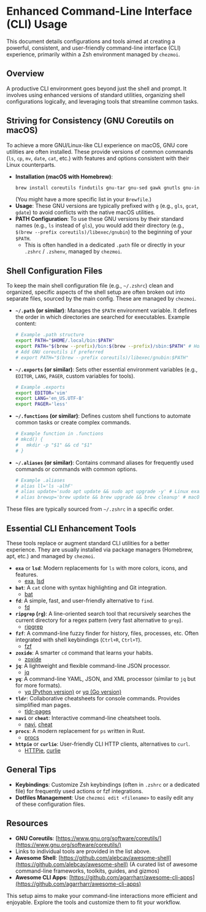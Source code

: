 # Enhanced Command-Line Interface (CLI) Usage

This document details configurations and tools aimed at creating a powerful, consistent, and user-friendly command-line interface (CLI) experience, primarily within a Zsh environment managed by `chezmoi`.

## Overview

A productive CLI environment goes beyond just the shell and prompt. It involves using enhanced versions of standard utilities, organizing shell configurations logically, and leveraging tools that streamline common tasks.

## Striving for Consistency (GNU Coreutils on macOS)

To achieve a more GNU/Linux-like CLI experience on macOS, GNU core utilities are often installed. These provide versions of common commands (`ls`, `cp`, `mv`, `date`, `cat`, etc.) with features and options consistent with their Linux counterparts.

*   **Installation (macOS with Homebrew)**:
    ```sh
    brew install coreutils findutils gnu-tar gnu-sed gawk gnutls gnu-indent gnu-getopt grep
    ```
    (You might have a more specific list in your `Brewfile`.)
*   **Usage**: These GNU versions are typically prefixed with `g` (e.g., `gls`, `gcat`, `gdate`) to avoid conflicts with the native macOS utilities.
*   **PATH Configuration**: To use these GNU versions by their standard names (e.g., `ls` instead of `gls`), you would add their directory (e.g., `$(brew --prefix coreutils)/libexec/gnubin`) to the beginning of your `$PATH`.
    *   This is often handled in a dedicated `.path` file or directly in your `.zshrc` / `.zshenv`, managed by `chezmoi`.

## Shell Configuration Files

To keep the main shell configuration file (e.g., `~/.zshrc`) clean and organized, specific aspects of the shell setup are often broken out into separate files, sourced by the main config. These are managed by `chezmoi`.

*   **`~/.path` (or similar)**: Manages the `$PATH` environment variable. It defines the order in which directories are searched for executables. Example content:
    ```sh
    # Example .path structure
    export PATH="$HOME/.local/bin:$PATH"
    export PATH="$(brew --prefix)/bin:$(brew --prefix)/sbin:$PATH" # Homebrew
    # Add GNU coreutils if preferred
    # export PATH="$(brew --prefix coreutils)/libexec/gnubin:$PATH"
    ```

*   **`~/.exports` (or similar)**: Sets other essential environment variables (e.g., `EDITOR`, `LANG`, `PAGER`, custom variables for tools).
    ```sh
    # Example .exports
    export EDITOR='vim'
    export LANG='en_US.UTF-8'
    export PAGER='less'
    ```

*   **`~/.functions` (or similar)**: Defines custom shell functions to automate common tasks or create complex commands.
    ```sh
    # Example function in .functions
    # mkcd() {
    #   mkdir -p "$1" && cd "$1"
    # }
    ```

*   **`~/.aliases` (or similar)**: Contains command aliases for frequently used commands or commands with common options.
    ```sh
    # Example .aliases
    # alias ll='ls -alhF'
    # alias update='sudo apt update && sudo apt upgrade -y' # Linux example
    # alias brewup='brew update && brew upgrade && brew cleanup' # macOS example
    ```

These files are typically sourced from `~/.zshrc` in a specific order.

## Essential CLI Enhancement Tools

These tools replace or augment standard CLI utilities for a better experience. They are usually installed via package managers (Homebrew, apt, etc.) and managed by `chezmoi`.

*   **`exa`** or **`lsd`**: Modern replacements for `ls` with more colors, icons, and features.
    *   [exa](https://the.exa.website/), [lsd](https://github.com/Peltoche/lsd)
*   **`bat`**: A `cat` clone with syntax highlighting and Git integration.
    *   [bat](https://github.com/sharkdp/bat)
*   **`fd`**: A simple, fast, and user-friendly alternative to `find`.
    *   [fd](https://github.com/sharkdp/fd)
*   **`ripgrep` (`rg`)**: A line-oriented search tool that recursively searches the current directory for a regex pattern (very fast alternative to `grep`).
    *   [ripgrep](https://github.com/BurntSushi/ripgrep)
*   **`fzf`**: A command-line fuzzy finder for history, files, processes, etc. Often integrated with shell keybindings (`Ctrl+R`, `Ctrl+T`).
    *   [fzf](https://github.com/junegunn/fzf)
*   **`zoxide`**: A smarter `cd` command that learns your habits.
    *   [zoxide](https://github.com/ajeetdsouza/zoxide)
*   **`jq`**: A lightweight and flexible command-line JSON processor.
    *   [jq](https://stedolan.github.io/jq/)
*   **`yq`**: A command-line YAML, JSON, and XML processor (similar to `jq` but for more formats).
    *   [yq (Python version)](https://github.com/kislyuk/yq) or [yq (Go version)](https://github.com/mikefarah/yq)
*   **`tldr`**: Collaborative cheatsheets for console commands. Provides simplified man pages.
    *   [tldr-pages](https://tldr.sh/)
*   **`navi`** or **`cheat`**: Interactive command-line cheatsheet tools.
    *   [navi](https://github.com/denisidoro/navi), [cheat](https://github.com/cheat/cheat)
*   **`procs`**: A modern replacement for `ps` written in Rust.
    *   [procs](https://github.com/dalance/procs)
*   **`httpie`** or **`curlie`**: User-friendly CLI HTTP clients, alternatives to `curl`.
    *   [HTTPie](https://httpie.io/), [curlie](https://github.com/rs/curlie)

## General Tips

*   **Keybindings**: Customize Zsh keybindings (often in `.zshrc` or a dedicated file) for frequently used actions or fzf integrations.
*   **Dotfiles Management**: Use `chezmoi edit <filename>` to easily edit any of these configuration files.

## Resources

*   **GNU Coreutils**: [https://www.gnu.org/software/coreutils/](https://www.gnu.org/software/coreutils/)
*   Links to individual tools are provided in the list above.
*   **Awesome Shell**: [https://github.com/alebcay/awesome-shell](https://github.com/alebcay/awesome-shell) (A curated list of awesome command-line frameworks, toolkits, guides, and gizmos)
*   **Awesome CLI Apps**: [https://github.com/agarrharr/awesome-cli-apps](https://github.com/agarrharr/awesome-cli-apps)

This setup aims to make your command-line interactions more efficient and enjoyable. Explore the tools and customize them to fit your workflow.
